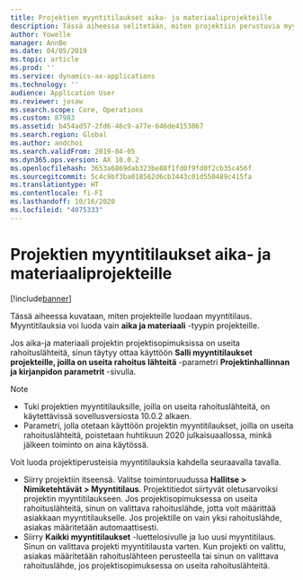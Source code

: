 ```yaml
---
title: Projektien myyntitilaukset aika- ja materiaaliprojekteille
description: Tässä aiheessa selitetään, miten projektiin perustuvia myyntitilauksia luodaan aika- ja materiaaliprojekteille.
author: Yowelle
manager: AnnBe
ms.date: 04/05/2019
ms.topic: article
ms.prod: ''
ms.service: dynamics-ax-applications
ms.technology: ''
audience: Application User
ms.reviewer: josaw
ms.search.scope: Core, Operations
ms.custom: 87983
ms.assetid: b454ad57-2fd6-46c9-a77e-646de4153067
ms.search.region: Global
ms.author: andchoi
ms.search.validFrom: 2019-04-05
ms.dyn365.ops.version: AX 10.0.2
ms.openlocfilehash: 3653a6869dab323be88f1fd0f9fd0f2cb35c456f
ms.sourcegitcommit: 5c4c9bf3ba018562d6cb3443c01d550489c415fa
ms.translationtype: HT
ms.contentlocale: fi-FI
ms.lasthandoff: 10/16/2020
ms.locfileid: "4075333"
---
```

# <a name="project-sales-orders-for-time-and-material-projects"></a>Projektien myyntitilaukset aika- ja materiaaliprojekteille

[!include[banner](../includes/banner.md)]

Tässä aiheessa kuvataan, miten projekteille luodaan myyntitilaus. Myyntitilauksia voi luoda vain **aika ja materiaali** -tyypin projekteille.

Jos aika-ja materiaali projektin projektisopimuksissa on useita rahoituslähteitä, sinun täytyy ottaa käyttöön **Salli myyntitilaukset projekteille, joilla on useita rahoitus lähteitä** -parametri **Projektinhallinnan ja kirjanpidon parametrit** -sivulla. 

> [!NOTE]
> - Tuki projektien myyntitilauksille, joilla on useita rahoituslähteitä, on käytettävissä sovellusversiosta 10.0.2 alkaen.
> - Parametri, jolla otetaan käyttöön projektin myyntitilaukset, joilla on useita rahoituslähteitä, poistetaan huhtikuun 2020 julkaisuaallossa, minkä jälkeen toiminto on aina käytössä.

Voit luoda projektiperusteisia myyntitilauksia kahdella seuraavalla tavalla.

- Siirry projektiin itseensä. Valitse toimintoruudussa **Hallitse > Nimiketehtävät > Myyntitilaus**. Projektitiedot siirtyvät oletusarvoiksi projektin myyntitilaukseen. Jos projektisopimuksessa on useita rahoituslähteitä, sinun on valittava rahoituslähde, jotta voit määrittää asiakkaan myyntitilaukselle. Jos projektille on vain yksi rahoituslähde, asiakas määritetään automaattisesti.
- Siirry **Kaikki myyntitilaukset** -luettelosivulle ja luo uusi myyntitilaus. Sinun on valittava projekti myyntitilausta varten. Kun projekti on valittu, asiakas määritetään rahoituslähteen perusteella tai sinun on valittava rahoituslähde, jos projektisopimuksessa on useita rahoituslähteitä.


